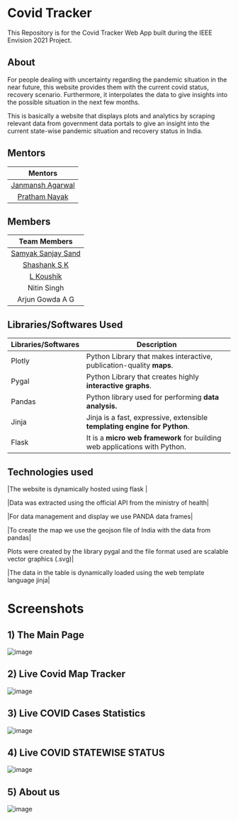 # Covid Tracker

This Repository is for the Covid Tracker Web App built during the IEEE Envision 2021 Project.

## About

For people dealing with uncertainty regarding the pandemic situation in the near future, this website provides them with the current covid status, recovery scenario. Furthermore, it interpolates the data to give insights into the possible situation in the next few months.

This is basically a website that displays plots and analytics by scraping relevant data from government data portals to give an insight into the current state-wise pandemic situation and recovery status in India.

## Mentors

| Mentors |  
| :------------: | 
| [Janmansh Agarwal](https://github.com/Janmansh) |  
| [Pratham Nayak](https://github.com/spectre900) |  


## Members

| Team Members |  
| :------------: |  
| [Samyak Sanjay Sand](https://github.com/samyaksand) |  
| [Shashank S K](https://github.com/shashanksk) |  
| [L Koushik](https://github.com/LKoushik2003) |  
| Nitin Singh |  
| Arjun Gowda A G |  

## Libraries/Softwares Used

| Libraries/Softwares | Description |
| --- | --- |
| Plotly |  Python Library that makes interactive, publication-quality **maps**.|
| Pygal | Python Library that creates highly **interactive graphs**. |
| Pandas | Python library used for performing **data analysis.** |
| Jinja | Jinja is a fast, expressive, extensible **templating engine for Python**. |
| Flask | It is a **micro web framework** for building web applications with Python. |

## Technologies used

|The website is dynamically hosted using flask |

|Data was extracted using the official API from the ministry of health| 

|For data management and display we use PANDA  data frames|

|To create the map we use the geojson file of India with the data from pandas| 

Plots were created by the library pygal and the file format used are scalable vector graphics (.svg)|

|The data in the table is dynamically loaded using the web template language jinja|

# Screenshots 

## 1) The Main Page
 ![image](https://user-images.githubusercontent.com/62803746/119883313-7532ae80-bf40-11eb-9a7d-23ab07dc6929.png)

## 2) Live Covid Map Tracker
![image](https://user-images.githubusercontent.com/62803746/119883519-b1fea580-bf40-11eb-8968-03b0361a4b87.png)

## 3) Live COVID Cases Statistics 
![image](https://user-images.githubusercontent.com/62803746/119883792-fd18b880-bf40-11eb-8575-a1fc0d5e9bea.png)

## 4) Live COVID STATEWISE STATUS
![image](https://user-images.githubusercontent.com/62803746/119883948-29ccd000-bf41-11eb-9991-387fc41af987.png)

## 5) About us
![image](https://user-images.githubusercontent.com/62803746/119886810-71089000-bf44-11eb-896c-e84642303237.png)

